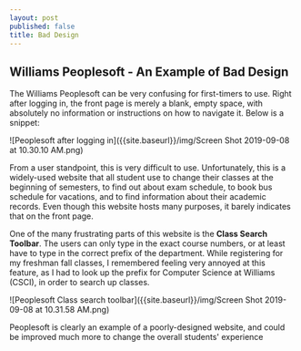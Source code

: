 ```yaml
---
layout: post
published: false
title: Bad Design
---
```

## Williams Peoplesoft - An Example of Bad Design

 The Williams Peoplesoft can be very confusing for first-timers to use.
 Right after logging in, the front page is merely a blank, empty space, with absolutely no information or instructions on how to navigate it. Below is a snippet:
 
 ![Peoplesoft after logging in]({{site.baseurl}}/img/Screen Shot 2019-09-08 at 10.30.10 AM.png)
 
 From a user standpoint, this is very difficult to use. Unfortunately, this is a widely-used website that all student use to change their classes at the beginning of semesters, to find out about exam schedule, to book bus schedule for vacations, and to find information about their academic records. Even though this website hosts many purposes, it barely indicates that on the front page.
 
 One of the many frustrating parts of this website is the **Class Search Toolbar**. The users can only type in the exact course numbers, or at least have to type in the correct prefix of the department. While registering for my freshman fall classes, I remembered feeling very annoyed at this feature, as I had to look up the prefix for Computer Science at Williams (CSCI), in order to search up classes.
 
 ![Peoplesoft Class search toolbar]({{site.baseurl}}/img/Screen Shot 2019-09-08 at 10.31.58 AM.png)
 
 Peoplesoft is clearly an example of a poorly-designed website, and could be improved much more to change the overall students' experience


